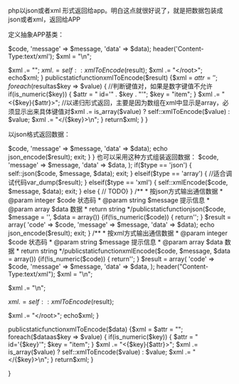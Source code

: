 php以json或者xml 形式返回给app。明白这点就很好说了，就是把数据包装成json或者xml，返回给APP

定义抽象APP基类：

<?php/**
 * 定义API抽象类
*/abstractclassApi {const JSON = 'Json';
const XML = 'Xml';
const ARR = 'Array';
/**
* 定义工厂方法
* param string $type 返回数据类型
*/publicstaticfunctionfactory($type = self::JSON) {$type = isset($_GET['format']) ? $_GET['format'] : $type;
$resultClass = ucwords($type);
require_once('./Response/' . $type . '.php');
returnnew$resultClass();
}

abstractfunctionresponse($code, $message, $data);
}

以xml形式返回给APP：

<?phpclassXmlextendsApi {publicfunctionresponse($code, $message = '', $data = array()) {if(!is_numeric($code)) {
return'';
}
$result = array(
'code' => $code,
'message' => $message,
'data' => $data);
header('Content-Type:text/xml');
$xml = "<?xml version='1.0' encoding='UTF-8'?>\n";
$xml .= "<root>";
$xml .= self::xmlToEncode($result);
$xml .= "</root>";
echo$xml;
}
publicstaticfunctionxmlToEncode($result) {$xml = $attr = '';
foreach($resultas$key => $value) {
                    //判断键值对，如果是数字键值不允许if(is_numeric($key)) {
$attr = " id='" . $key . "'";
$key = "item";
}
$xml .= "<{$key}{$attr}>";
//以递归形式返回，主要是因为数组在xml中显示是array，必须显示出来具体键值对$xml .= is_array($value) ? self::xmlToEncode($value) : $value;
$xml .= "</{$key}>\n";
}
return$xml;
}
}


以json格式返回数据：

<?php/**
 * 按xml方式输出通信数据
*/classJsonextendsApi {publicfunctionresponse($code, $message = '', $data = array()) {if(!(is_numeric($code))) {
return'';
}

$result = array(
'code' => $code,
'message' => $message,
'data' => $data);

echo json_encode($result);
exit;
}
}

也可以采用这种方式组装返回数据：

<?phpclassResponse {const JSON = "json";
/**
* 按综合方式输出通信数据
* @param integer $code 状态码
* @param string $message 提示信息
* @param array $data 数据
* @param string $type 数据类型
* return string
*/publicstaticfunctionshow($code, $message = '', $data = array(), $type = self::JSON) {if(!is_numeric($code)) {
return'';
}

$type = isset($_GET['format']) ? $_GET['format'] : self::JSON;

$result = array(
'code' => $code,
'message' => $message,
'data' => $data,
);

if($type == 'json') {
self::json($code, $message, $data);
exit;
} elseif($type == 'array') { //适合调试代码var_dump($result);
} elseif($type == 'xml') {
self::xmlEncode($code, $message, $data);
exit;
} else {
// TODO}
}
/**
* 按json方式输出通信数据
* @param integer $code 状态码
* @param string $message 提示信息
* @param array $data 数据
* return string
*/publicstaticfunctionjson($code, $message = '', $data = array()) {if(!is_numeric($code)) {
return'';
}

$result = array(
'code' => $code,
'message' => $message,
'data' => $data);

echo json_encode($result);
exit;
}

/**
* 按xml方式输出通信数据
* @param integer $code 状态码
* @param string $message 提示信息
* @param array $data 数据
* return string
*/publicstaticfunctionxmlEncode($code, $message, $data = array()) {if(!is_numeric($code)) {
return'';
}

$result = array(
'code' => $code,
'message' => $message,
'data' => $data,
);

header("Content-Type:text/xml");
$xml = "<?xml version='1.0' encoding='UTF-8'?>\n";
$xml .= "<root>\n";

$xml .= self::xmlToEncode($result);

$xml .= "</root>";
echo$xml;
}

publicstaticfunctionxmlToEncode($data) {$xml = $attr = "";
foreach($dataas$key => $value) {
if(is_numeric($key)) {
$attr = " id='{$key}'";
$key = "item";
}
$xml .= "<{$key}{$attr}>";
$xml .= is_array($value) ? self::xmlToEncode($value) : $value;
$xml .= "</{$key}>\n";
}
return$xml;
}

}